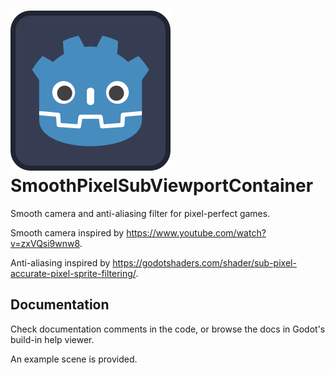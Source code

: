 # ![icon](icon.svg) SmoothPixelSubViewportContainer

Smooth camera and anti-aliasing filter for pixel-perfect games.

Smooth camera inspired by <https://www.youtube.com/watch?v=zxVQsi9wnw8>.

Anti-aliasing inspired by <https://godotshaders.com/shader/sub-pixel-accurate-pixel-sprite-filtering/>.

## Documentation

Check documentation comments in the code, or browse the docs in Godot's build-in help viewer.

An example scene is provided.
